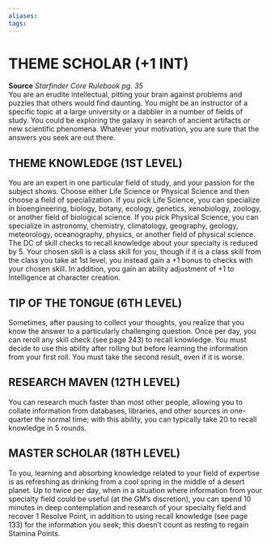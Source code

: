 ```yaml
---
aliases: 
tags: 
---
```

# THEME SCHOLAR (+1 INT)
**Source** _Starfinder Core Rulebook pg. 35_  
You are an erudite intellectual, pitting your brain against problems and puzzles that others would find daunting. You might be an instructor of a specific topic at a large university or a dabbler in a number of fields of study. You could be exploring the galaxy in search of ancient artifacts or new scientific phenomena. Whatever your motivation, you are sure that the answers you seek are out there.  

## THEME KNOWLEDGE (1ST LEVEL)

You are an expert in one particular field of study, and your passion for the subject shows. Choose either Life Science or Physical Science and then choose a field of specialization. If you pick Life Science, you can specialize in bioengineering, biology, botany, ecology, genetics, xenobiology, zoology, or another field of biological science. If you pick Physical Science, you can specialize in astronomy, chemistry, climatology, geography, geology, meteorology, oceanography, physics, or another field of physical science. The DC of skill checks to recall knowledge about your specialty is reduced by 5. Your chosen skill is a class skill for you, though if it is a class skill from the class you take at 1st level, you instead gain a +1 bonus to checks with your chosen skill. In addition, you gain an ability adjustment of +1 to Intelligence at character creation.  

## TIP OF THE TONGUE (6TH LEVEL)

Sometimes, after pausing to collect your thoughts, you realize that you know the answer to a particularly challenging question. Once per day, you can reroll any skill check (see page 243) to recall knowledge. You must decide to use this ability after rolling but before learning the information from your first roll. You must take the second result, even if it is worse.  

## RESEARCH MAVEN (12TH LEVEL)

You can research much faster than most other people, allowing you to collate information from databases, libraries, and other sources in one-quarter the normal time; with this ability, you can typically take 20 to recall knowledge in 5 rounds.  

## MASTER SCHOLAR (18TH LEVEL)

To you, learning and absorbing knowledge related to your field of expertise is as refreshing as drinking from a cool spring in the middle of a desert planet. Up to twice per day, when in a situation where information from your specialty field could be useful (at the GM’s discretion), you can spend 10 minutes in deep contemplation and research of your specialty field and recover 1 Resolve Point, in addition to using recall knowledge (see page 133) for the information you seek; this doesn’t count as resting to regain Stamina Points.
